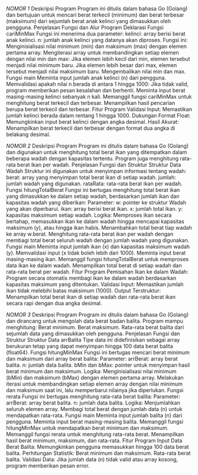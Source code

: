 *NOMOR 1*
Deskripsi Program
Program ini ditulis dalam bahasa Go (Golang) dan bertujuan untuk mencari berat terkecil (minimum) dan berat terbesar (maksimum) dari sejumlah berat anak kelinci yang dimasukkan oleh pengguna.
Penjelasan Fungsi dan Alur Program
Deklarasi Fungsi cariMinMax
Fungsi ini menerima dua parameter:
kelinci: array berisi berat anak kelinci.
n: jumlah anak kelinci yang datanya akan diproses.
Fungsi ini:
Menginisialisasi nilai minimum (min) dan maksimum (max) dengan elemen pertama array.
Mengiterasi array untuk membandingkan setiap elemen dengan nilai min dan max:
Jika elemen lebih kecil dari min, elemen tersebut menjadi nilai minimum baru.
Jika elemen lebih besar dari max, elemen tersebut menjadi nilai maksimum baru.
Mengembalikan nilai min dan max.
Fungsi main
Meminta input jumlah anak kelinci (n) dari pengguna.
Memvalidasi apakah nilai n berada di antara 1 hingga 1000:
Jika tidak valid, program memberikan pesan kesalahan dan berhenti.
Meminta input berat masing-masing kelinci sebanyak n kali.
Memanggil fungsi cariMinMax untuk menghitung berat terkecil dan terbesar.
Menampilkan hasil pencarian berupa berat terkecil dan terbesar.
Fitur Program
Validasi Input: Memastikan jumlah kelinci berada dalam rentang 1 hingga 1000.
Dukungan Format Float: Memungkinkan input berat kelinci dengan angka desimal.
Hasil Akurat: Menampilkan berat terkecil dan terbesar dengan format dua angka di belakang desimal.

*NOMOR 2*
Deskripsi Program
Program ini ditulis dalam bahasa Go (Golang) dan digunakan untuk menghitung total berat ikan yang ditempatkan dalam beberapa wadah dengan kapasitas tertentu. Program juga menghitung rata-rata berat ikan per wadah.
Penjelasan Fungsi dan Struktur
Struktur Data Wadah
Struktur ini digunakan untuk menyimpan informasi tentang wadah:
berat: array yang menyimpan total berat ikan di setiap wadah.
jumlah: jumlah wadah yang digunakan.
rataRata: rata-rata berat ikan per wadah.
Fungsi hitungTotalBerat Fungsi ini bertugas menghitung total berat ikan yang dimasukkan ke dalam setiap wadah, berdasarkan jumlah ikan dan kapasitas wadah yang diberikan:
Parameter:
w: pointer ke struktur Wadah yang akan diperbarui.
ikan: array berisi berat ikan.
x: jumlah total ikan.
y: kapasitas maksimum setiap wadah.
Logika:
Memproses ikan secara bertahap, memasukkan ikan ke dalam wadah hingga mencapai kapasitas maksimum (y), atau hingga ikan habis.
Menambahkan total berat tiap wadah ke array w.berat.
Menghitung rata-rata berat ikan per wadah dengan membagi total berat seluruh wadah dengan jumlah wadah yang digunakan.
Fungsi main
Meminta input jumlah ikan (x) dan kapasitas maksimum wadah (y).
Memvalidasi input (x tidak boleh lebih dari 1000).
Meminta input berat masing-masing ikan.
Memanggil fungsi hitungTotalBerat untuk memproses data ikan ke dalam wadah.
Menampilkan total berat di setiap wadah dan rata-rata berat per wadah.
Fitur Program
Pemisahan Ikan ke dalam Wadah:
Program secara otomatis membagi ikan ke dalam wadah berdasarkan kapasitas maksimum yang ditentukan.
Validasi Input:
Memastikan jumlah ikan tidak melebihi batas maksimum (1000).
Output Terstruktur:
Menampilkan total berat ikan di setiap wadah dan rata-rata berat ikan secara rapi dengan dua angka desimal.

*NOMOR 3*
Deskripsi Program
Program ini ditulis dalam bahasa Go (Golang) dan dirancang untuk mengolah data berat badan balita. Program mampu menghitung:
Berat minimum.
Berat maksimum.
Rata-rata berat balita dari sejumlah data yang dimasukkan oleh pengguna.
Penjelasan Fungsi dan Struktur
Struktur Data arrBalita
Tipe data ini didefinisikan sebagai array berukuran tetap yang dapat menyimpan hingga 100 data berat balita (float64).
Fungsi hitungMinMax
Fungsi ini bertugas mencari berat minimum dan maksimum dari array berat balita:
Parameter:
arrBerat: array berat balita.
n: jumlah data balita.
bMin dan bMax: pointer untuk menyimpan hasil berat minimum dan maksimum.
Logika:
Menginisialisasi nilai minimum (bMin) dan maksimum (bMax) dengan elemen pertama array.
Melakukan iterasi untuk membandingkan setiap elemen array dengan nilai minimum dan maksimum saat ini, lalu memperbarui nilainya jika diperlukan.
Fungsi rerata
Fungsi ini bertugas menghitung rata-rata berat balita:
Parameter:
arrBerat: array berat balita.
n: jumlah data balita.
Logika:
Menjumlahkan seluruh elemen array.
Membagi total berat dengan jumlah data (n) untuk mendapatkan rata-rata.
Fungsi main
Meminta input jumlah balita (n) dari pengguna.
Meminta input berat masing-masing balita.
Memanggil fungsi hitungMinMax untuk mendapatkan berat minimum dan maksimum.
Memanggil fungsi rerata untuk menghitung rata-rata berat.
Menampilkan hasil berat minimum, maksimum, dan rata-rata.
Fitur Program
Input Data Berat Balita: Memungkinkan pengguna memasukkan hingga 100 data berat balita.
Perhitungan Statistik:
Berat minimum dan maksimum.
Rata-rata berat balita.
Validasi Data:
Jika jumlah data (n) tidak valid atau array kosong, program memberikan pesan error.

